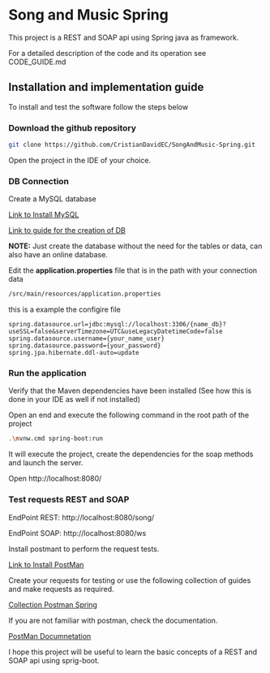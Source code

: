 # Song and Music Spring
This project is a REST and SOAP api using Spring java as framework.

For a detailed description of the code and its operation see CODE_GUIDE.md
## Installation and implementation guide 
To install and test the software follow the steps below

### Download the github repository
```sh
git clone https://github.com/CristianDavidEC/SongAndMusic-Spring.git
```
Open the project in the IDE of your choice.

### DB Connection
Create a MySQL database

[Link to Install MySQL](https://dev.mysql.com/downloads/installer/)

[Link to guide for the creation of DB](https://www.youtube.com/watch?v=DjgmkuwTrOc&ab_channel=JGAITPro)

__NOTE:__ Just create the database without the need for the tables or data, can also have an online database.

Edit the __application.properties__ file that is in the path with your connection data
```sh
/src/main/resources/application.properties
```
this is a example the configire file
```
spring.datasource.url=jdbc:mysql://localhost:3306/{name_db}?useSSL=false&serverTimezone=UTC&useLegacyDatetimeCode=false
spring.datasource.username={your_name_user}
spring.datasource.password={your_password}
spring.jpa.hibernate.ddl-auto=update
```
### Run the application
Verify that the Maven dependencies have been installed (See how this is done in your IDE as well if not installed)

Open an end and execute the following command in the root path of the project
```sh
.\mvnw.cmd spring-boot:run
```
It will execute the project, create the dependencies for the soap methods and launch the server.

Open http://localhost:8080/

### Test requests REST and SOAP
EndPoint REST: http://localhost:8080/song/

EndPoint SOAP: http://localhost:8080/ws

Install postmant to perform the request tests.

[Link to Install PostMan](https://www.postman.com/downloads/)

Create your requests for testing or use the following collection of guides and make requests as required.

[Collection Postman Spring](https://elements.getpostman.com/redirect?entityId=11608044-10a50a35-0328-46bf-ac4f-ccf13918864c&entityType=collection)

If you are not familiar with postman, check the documentation.

[PostMan Documnetation](https://learning.postman.com/docs/getting-started/introduction/)

I hope this project will be useful to learn the basic concepts of a REST and SOAP api using sprig-boot.


